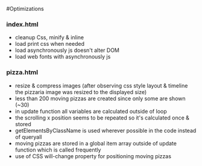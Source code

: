 #Optimizations 

### index.html

* cleanup Css, minify & inline
* load print css when needed
* load asynchronously js doesn't alter DOM
* load web fonts with asynchronously js

### pizza.html

* resize & compress images (after observing css style layout & timeline the pizzaria image was resized to the displayed size)
* less than 200 moving pizzas are created since only some are shown (~30)
* in update function all variables are calculated outside of loop
* the scrolling x position seems to be repeated so it's calculated once & stored 
* getElementsByClassName is used wherever possible in the code instead of queryall
* moving pizzas are stored in a global item array outside of update function which is called frequently
* use of CSS will-change property for positioning moving pizzas
